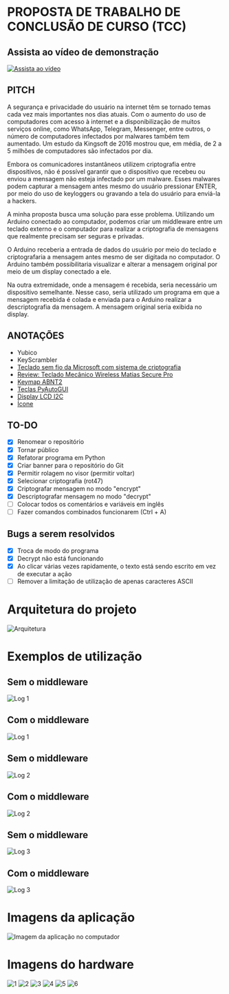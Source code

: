 # PROPOSTA DE TRABALHO DE CONCLUSÃO DE CURSO (TCC)

## Assista ao vídeo de demonstração

[![Assista ao vídeo](https://user-images.githubusercontent.com/32443720/201154283-ecf50440-0964-4207-ac31-1d5e1d04e25c.png)](https://youtu.be/Wa5P3EffBTg)

## PITCH

A segurança e privacidade do usuário na internet têm se tornado temas cada vez mais importantes nos dias atuais. Com o aumento do uso de computadores com acesso à internet e a disponibilização de muitos serviços online, como WhatsApp, Telegram, Messenger, entre outros, o número de computadores infectados por malwares também tem aumentado. Um estudo da Kingsoft de 2016 mostrou que, em média, de 2 a 5 milhões de computadores são infectados por dia.

Embora os comunicadores instantâneos utilizem criptografia entre dispositivos, não é possível garantir que o dispositivo que recebeu ou enviou a mensagem não esteja infectado por um malware. Esses malwares podem capturar a mensagem antes mesmo do usuário pressionar ENTER, por meio do uso de keyloggers ou gravando a tela do usuário para enviá-la a hackers.

A minha proposta busca uma solução para esse problema. Utilizando um Arduino conectado ao computador, podemos criar um middleware entre um teclado externo e o computador para realizar a criptografia de mensagens que realmente precisam ser seguras e privadas.

O Arduino receberia a entrada de dados do usuário por meio do teclado e criptografaria a mensagem antes mesmo de ser digitada no computador. O Arduino também possibilitaria visualizar e alterar a mensagem original por meio de um display conectado a ele.

Na outra extremidade, onde a mensagem é recebida, seria necessário um dispositivo semelhante. Nesse caso, seria utilizado um programa em que a mensagem recebida é colada e enviada para o Arduino realizar a descriptografia da mensagem. A mensagem original seria exibida no display.

## ANOTAÇÕES

- Yubico
- KeyScrambler
- [Teclado sem fio da Microsoft com sistema de criptografia](https://www.techtudo.com.br/noticias/2011/06/novo-teclado-sem-fio-da-microsoft-com-sistema-de-criptografia.ghtml)
- [Review: Teclado Mecânico Wireless Matias Secure Pro](https://forum.adrenaline.com.br/threads/review-teclado-mecanico-wireless-matias-secure-pro.527253/)
- [Keymap ABNT2](https://www.hackeduca.com.br/ligando-um-teclado-ps2-ao-arduino/)
- [Teclas PyAutoGUI](https://pyautogui.readthedocs.io/en/latest/keyboard.html#keyboard-keys)
- [Display LCD I2C](https://github.com/fdebrabander/Arduino-LiquidCrystal-I2C-library)
- [Ícone](https://icon-icons.com/pt/icone/para-os-olhos-oculto-invis%C3%ADvel/111380)

## TO-DO

- [x] Renomear o repositório
- [x] Tornar público
- [x] Refatorar programa em Python
- [x] Criar banner para o repositório do Git
- [x] Permitir rolagem no visor (permitir voltar)
- [x] Selecionar criptografia (rot47)
- [x] Criptografar mensagem no modo "encrypt"
- [x] Descriptografar mensagem no modo "decrypt"
- [ ] Colocar todos os comentários e variáveis em inglês
- [ ] Fazer comandos combinados funcionarem (Ctrl + A)

## Bugs a serem resolvidos

- [x] Troca de modo do programa
- [x] Decrypt não está funcionando
- [x] Ao clicar várias vezes rapidamente, o texto está sendo escrito em vez de executar a ação
- [ ] Remover a limitação de utilização de apenas caracteres ASCII

# Arquitetura do projeto

![Arquitetura](images/arquitetura.png)

# Exemplos de utilização

## Sem o middleware

![Log 1](images/mensagens_sem_middleware/log-1/2023-05-14%2000:17:14.672851.png)

## Com o middleware

![Log 1](images/mensagens_com_middleware/log-1/2023-05-14%2001:27:24.596708.png)

## Sem o middleware

![Log 2](images/mensagens_sem_middleware/log-2/2023-05-14%2000:18:00.963768.png)

## Com o middleware

![Log 2](images/mensagens_com_middleware/log-2/2023-05-14%2001:28:24.731790.png)

## Sem o middleware

![Log 3](images/mensagens_sem_middleware/log-3/2023-05-14%2000:24:25.820404.png)

## Com o middleware

![Log 3](images/mensagens_com_middleware/log-2/2023-05-14%2001:28:24.731790.png)

# Imagens da aplicação

![Imagem da aplicação no computador](images/aplicacao.png)

# Imagens do hardware

![1](images/middleware/1.jpg)
![2](images/middleware/2.jpg)
![3](images/middleware/3.jpg)
![4](images/middleware/4.jpg)
![5](images/middleware/5.jpg)
![6](images/middleware/6.jpg)